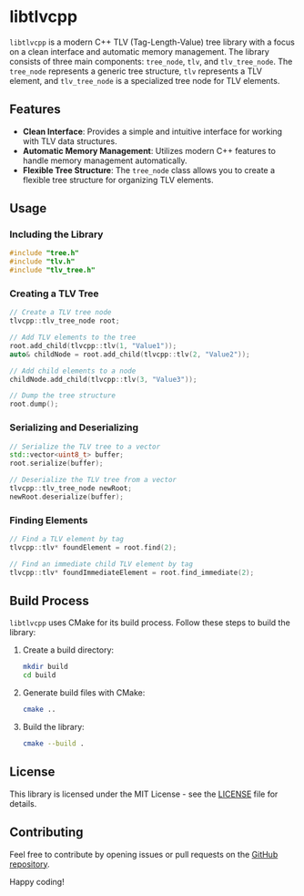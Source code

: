 # libtlvcpp

`libtlvcpp` is a modern C++ TLV (Tag-Length-Value) tree library with a focus on a clean interface and automatic memory management. The library consists of three main components: `tree_node`, `tlv`, and `tlv_tree_node`. The `tree_node` represents a generic tree structure, `tlv` represents a TLV element, and `tlv_tree_node` is a specialized tree node for TLV elements.

## Features

- **Clean Interface**: Provides a simple and intuitive interface for working with TLV data structures.
- **Automatic Memory Management**: Utilizes modern C++ features to handle memory management automatically.
- **Flexible Tree Structure**: The `tree_node` class allows you to create a flexible tree structure for organizing TLV elements.

## Usage

### Including the Library

```cpp
#include "tree.h"
#include "tlv.h"
#include "tlv_tree.h"
```

### Creating a TLV Tree

```cpp
// Create a TLV tree node
tlvcpp::tlv_tree_node root;

// Add TLV elements to the tree
root.add_child(tlvcpp::tlv(1, "Value1"));
auto& childNode = root.add_child(tlvcpp::tlv(2, "Value2"));

// Add child elements to a node
childNode.add_child(tlvcpp::tlv(3, "Value3"));

// Dump the tree structure
root.dump();
```

### Serializing and Deserializing

```cpp
// Serialize the TLV tree to a vector
std::vector<uint8_t> buffer;
root.serialize(buffer);

// Deserialize the TLV tree from a vector
tlvcpp::tlv_tree_node newRoot;
newRoot.deserialize(buffer);
```

### Finding Elements

```cpp
// Find a TLV element by tag
tlvcpp::tlv* foundElement = root.find(2);

// Find an immediate child TLV element by tag
tlvcpp::tlv* foundImmediateElement = root.find_immediate(2);
```

## Build Process

`libtlvcpp` uses CMake for its build process. Follow these steps to build the library:

1. Create a build directory:

   ```bash
   mkdir build
   cd build
   ```

2. Generate build files with CMake:

   ```bash
   cmake ..
   ```

3. Build the library:

   ```bash
   cmake --build .
   ```

## License

This library is licensed under the MIT License - see the [LICENSE](LICENSE) file for details.

## Contributing

Feel free to contribute by opening issues or pull requests on the [GitHub repository](https://github.com/your-username/libtlvcpp).

Happy coding!
